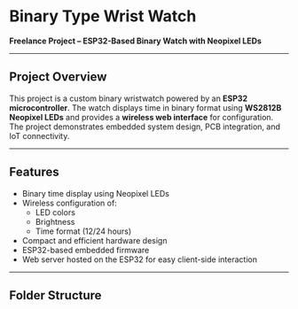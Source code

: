 # Binary Type Wrist Watch

**Freelance Project – ESP32-Based Binary Watch with Neopixel LEDs**

---

## Project Overview
This project is a custom binary wristwatch powered by an **ESP32 microcontroller**. The watch displays time in binary format using **WS2812B Neopixel LEDs** and provides a **wireless web interface** for configuration. The project demonstrates embedded system design, PCB integration, and IoT connectivity.

---

## Features
- Binary time display using Neopixel LEDs
- Wireless configuration of:
  - LED colors
  - Brightness
  - Time format (12/24 hours)
- Compact and efficient hardware design
- ESP32-based embedded firmware
- Web server hosted on the ESP32 for easy client-side interaction

---

## Folder Structure
